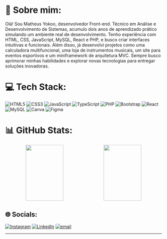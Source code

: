 # 💫 Sobre mim:
Olá! Sou Matheus Yokoo, desenvolvedor Front-end. Técnico em Análise e Desenvolvimento de Sistemas, acumulo dois anos de aprendizado prático simulando um ambiente real de desenvolvimento. Tenho experiência com HTML, CSS, JavaScript, MySQL, React e PHP, e busco criar interfaces intuitivas e funcionais. Além disso, já desenvolvi projetos como uma calculadora multifuncional, uma loja de instrumentos musicais, um site para eventos esportivos e um miniframework de arquitetura MVC. Sempre busco aprimorar minhas habilidades e explorar novas tecnologias para entregar soluções inovadoras.



# 💻 Tech Stack:
 ![HTML5](https://img.shields.io/badge/html5-%23E34F26.svg?style=for-the-badge&logo=html5&logoColor=white) ![CSS3](https://img.shields.io/badge/css3-%231572B6.svg?style=for-the-badge&logo=css3&logoColor=white) ![JavaScript](https://img.shields.io/badge/javascript-%23323330.svg?style=for-the-badge&logo=javascript&logoColor=%23F7DF1E)  ![TypeScript](https://img.shields.io/badge/typescript-%23007ACC.svg?style=for-the-badge&logo=typescript&logoColor=white) ![PHP](https://img.shields.io/badge/php-%23777BB4.svg?style=for-the-badge&logo=php&logoColor=white) ![Bootstrap](https://img.shields.io/badge/bootstrap-%238511FA.svg?style=for-the-badge&logo=bootstrap&logoColor=white) ![React](https://img.shields.io/badge/react-%2320232a.svg?style=for-the-badge&logo=react&logoColor=%2361DAFB) ![MySQL](https://img.shields.io/badge/mysql-4479A1.svg?style=for-the-badge&logo=mysql&logoColor=white) ![Canva](https://img.shields.io/badge/Canva-%2300C4CC.svg?style=for-the-badge&logo=Canva&logoColor=white) ![Figma](https://img.shields.io/badge/figma-%23F24E1E.svg?style=for-the-badge&logo=figma&logoColor=white)
# 📊 GitHub Stats:
<p align="center">
  <img src="https://nirzak-streak-stats.vercel.app/?user=111Yokoo&theme=dark&hide_border=true" height="180" width="49%">
  <img src="https://github-readme-stats.vercel.app/api/top-langs/?username=111Yokoo&theme=dark&hide_border=true&include_all_commits=false&count_private=false&layout=compact" height="180" width="49%">
</p>


## 🌐 Socials:
[![Instagram](https://img.shields.io/badge/Instagram-%23E4405F.svg?logo=Instagram&logoColor=white)](https://instagram.com/Japa.Yokoo) [![LinkedIn](https://img.shields.io/badge/LinkedIn-%230077B5.svg?logo=linkedin&logoColor=white)](https://linkedin.com/in/matheus-dozono-yokoo) [![email](https://img.shields.io/badge/Email-D14836?logo=gmail&logoColor=white)](mailto:yokoomatheus@gmail.com) 

---

